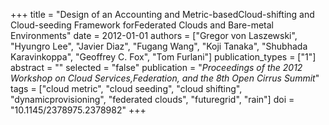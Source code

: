+++
title = "Design of an Accounting and Metric-basedCloud-shifting and Cloud-seeding Framework forFederated Clouds and Bare-metal Environments"
date = 2012-01-01
authors = ["Gregor von Laszewski", "Hyungro Lee", "Javier Diaz", "Fugang Wang", "Koji Tanaka", "Shubhada Karavinkoppa", "Geoffrey C. Fox", "Tom Furlani"]
publication_types = ["1"]
abstract = ""
selected = "false"
publication = "*Proceedings of the 2012 Workshop on Cloud Services,Federation, and the 8th Open Cirrus Summit*"
tags = ["cloud metric", "cloud seeding", "cloud shifting", "dynamicprovisioning", "federated clouds", "futuregrid", "rain"]
doi = "10.1145/2378975.2378982"
+++


